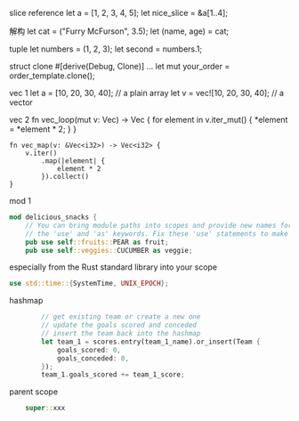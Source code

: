 

slice reference
     let a = [1, 2, 3, 4, 5];
     let nice_slice = &a[1..4];

解构
     let cat = ("Furry McFurson", 3.5);
     let (name, age) = cat;

tuple
     let numbers = (1, 2, 3);
     let second = numbers.1;

struct clone
   #[derive(Debug, Clone)]
     ...
     let mut your_order = order_template.clone();

vec 1
    let a = [10, 20, 30, 40]; // a plain array
    let v = vec![10, 20, 30, 40]; // a vector

vec 2
     fn vec_loop(mut v: Vec<i32>) -> Vec<i32> {
         for element in v.iter_mut() {
             *element = *element * 2;
         }
     }

    fn vec_map(v: &Vec<i32>) -> Vec<i32> {
        v.iter()
            .map(|element| {
                element * 2
            }).collect()
    }



mod 1

```rust
mod delicious_snacks {
    // You can bring module paths into scopes and provide new names for them with
    // the 'use' and 'as' keywords. Fix these 'use' statements to make the code
    pub use self::fruits::PEAR as fruit;
    pub use self::veggies::CUCUMBER as veggie;
```

especially from the Rust standard library into your scope

```rust
use std::time::{SystemTime, UNIX_EPOCH};
```


hashmap

```rust
        // get existing team or create a new one
        // update the goals scored and conceded
        // insert the team back into the hashmap
        let team_1 = scores.entry(team_1_name).or_insert(Team {
            goals_scored: 0,
            goals_conceded: 0,
        });
        team_1.goals_scored += team_1_score;
```


parent scope

```rust
    super::xxx
```
